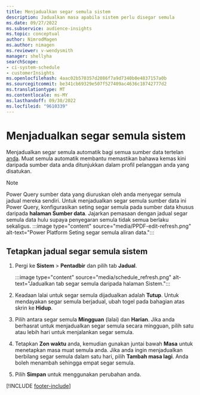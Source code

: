 ```yaml
---
title: Menjadualkan segar semula sistem
description: Jadualkan masa apabila sistem perlu disegar semula
ms.date: 09/27/2022
ms.subservice: audience-insights
ms.topic: conceptual
author: NimrodMagen
ms.author: nimagen
ms.reviewer: v-wendysmith
manager: shellyha
searchScope:
- ci-system-schedule
- customerInsights
ms.openlocfilehash: 4aac02b570357d2086f7a9d7340b0e4837157a0b
ms.sourcegitcommit: be341cb69329e507f527409ac4636c18742777d2
ms.translationtype: MT
ms.contentlocale: ms-MY
ms.lasthandoff: 09/30/2022
ms.locfileid: "9610339"
---
```

# <a name="schedule-system-refresh"></a>Menjadualkan segar semula sistem

Menjadualkan segar semula automatik bagi semua sumber data tertelan [anda](data-sources.md). Muat semula automatik membantu memastikan bahawa kemas kini daripada sumber data anda ditunjukkan dalam profil pelanggan anda yang disatukan.

> [!NOTE]
> Power Query sumber data yang diuruskan oleh anda menyegar semula jadual mereka sendiri. Untuk menjadualkan segar semula sumber data ini Power Query, konfigurasikan seting segar semula pada sumber data khusus daripada **halaman Sumber data**. Jajarkan pemasaan dengan jadual segar semula data hulu supaya penyegaran semula tidak semua berlaku sekaligus.
> :::image type="content" source="media/PPDF-edit-refresh.png" alt-text="Power Platform Seting segar semula aliran data.":::

## <a name="set-system-refresh-schedule"></a>Tetapkan jadual segar semula sistem

1. Pergi ke **Sistem** > **Pentadbir** dan pilih tab **Jadual**.

   :::image type="content" source="media/schedule_refresh.png" alt-text="Jadualkan tab segar semula daripada halaman Sistem.":::

1. Keadaan lalai untuk segar semula dijadualkan adalah **Tutup**. Untuk mendayakan segar semula berjadual, ubah togel pada bahagian atas skrin ke **Hidup**.

1. Pilih antara segar semula **Mingguan** (lalai) dan **Harian**. Jika anda berhasrat untuk menjadualkan segar semula secara mingguan, pilih satu atau lebih hari untuk menjalankan segar semula.

1. Tetapkan **Zon waktu** anda, kemudian gunakan juntai bawah **Masa** untuk menetapkan masa muat semula anda. Jika anda ingin menjadualkan berbilang segar semula dalam satu hari, pilih **Tambah masa lagi**. Anda boleh menambah sehingga empat segar semula.

1. Pilih **Simpan** untuk menggunakan perubahan anda.

[!INCLUDE [footer-include](includes/footer-banner.md)]
